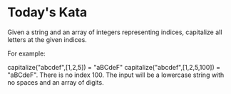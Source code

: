 # Today's Kata

Given a string and an array of integers representing indices, capitalize all letters at the given indices.

For example:

capitalize("abcdef",[1,2,5]) = "aBCdeF"
capitalize("abcdef",[1,2,5,100]) = "aBCdeF". There is no index 100.
The input will be a lowercase string with no spaces and an array of digits.
